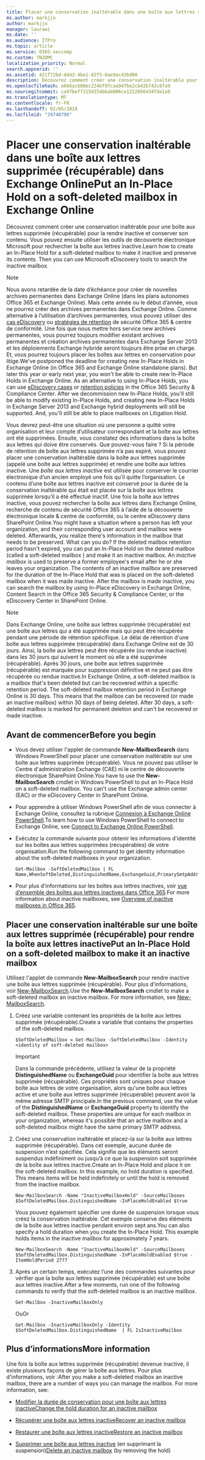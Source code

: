 ```yaml
---
title: Placer une conservation inaltérable dans une boîte aux lettres supprimée (récupérable) dans Exchange Online
ms.author: markjjo
author: markjjo
manager: laurawi
ms.date: ''
ms.audience: ITPro
ms.topic: article
ms.service: O365-seccomp
ms.custom: TN2DMC
localization_priority: Normal
search.appverid: ''
ms.assetid: 421f72bd-dd43-4be1-82f5-0ae9ac43bd00
description: Découvrez comment créer une conservation inaltérable pour une boîte aux lettres supprimée (récupérable) pour la rendre inactive et conserver son contenu. Vous pouvez ensuite utiliser les outils de découverte électronique Microsoft pour rechercher la boîte aux lettres inactive.
ms.openlocfilehash: e666ac608ec224bf97caa947be2cb42b742c6fa9
ms.sourcegitcommit: ca97beff215d154b6ab006ce1222056434fde1a9
ms.translationtype: MT
ms.contentlocale: fr-FR
ms.lasthandoff: 02/05/2019
ms.locfileid: "29740796"
---
```

# <a name="put-an-in-place-hold-on-a-soft-deleted-mailbox-in-exchange-online"></a><span data-ttu-id="7fd40-104">Placer une conservation inaltérable dans une boîte aux lettres supprimée (récupérable) dans Exchange Online</span><span class="sxs-lookup"><span data-stu-id="7fd40-104">Put an In-Place Hold on a soft-deleted mailbox in Exchange Online</span></span>

<span data-ttu-id="7fd40-p102">Découvrez comment créer une conservation inaltérable pour une boîte aux lettres supprimée (récupérable) pour la rendre inactive et conserver son contenu. Vous pouvez ensuite utiliser les outils de découverte électronique Microsoft pour rechercher la boîte aux lettres inactive.</span><span class="sxs-lookup"><span data-stu-id="7fd40-p102">Learn how to create an In-Place Hold for a soft-deleted mailbox to make it inactive and preserve its contents. Then you can use Microsoft eDiscovery tools to search the inactive mailbox.</span></span>
  
> [!NOTE]
> <span data-ttu-id="7fd40-p103">Nous avons retardée de la date d’échéance pour créer de nouvelles archives permanentes dans Exchange Online (dans les plans autonomes Office 365 et Exchange Online). Mais cette année ou le début d’année, vous ne pourrez créer des archives permanentes dans Exchange Online. Comme alternative à l’utilisation d’archives permanentes, vous pouvez utiliser des [cas eDiscovery](https://go.microsoft.com/fwlink/?linkid=780738) ou [stratégies de rétention](https://go.microsoft.com/fwlink/?linkid=827811) de sécurité Office 365 &amp; centre de conformité. Une fois que nous mettre hors service new archives permanentes, vous pourrez toujours modifier existant archives permanentes et création archives permanentes dans Exchange Server 2013 et les déploiements Exchange hybride seront toujours être prise en charge. Et, vous pourrez toujours placer les boîtes aux lettres en conservation pour litige.</span><span class="sxs-lookup"><span data-stu-id="7fd40-p103">We've postponed the deadline for creating new In-Place Holds in Exchange Online (in Office 365 and Exchange Online standalone plans). But later this year or early next year, you won't be able to create new In-Place Holds in Exchange Online. As an alternative to using In-Place Holds, you can use [eDiscovery cases](https://go.microsoft.com/fwlink/?linkid=780738) or [retention policies](https://go.microsoft.com/fwlink/?linkid=827811) in the Office 365 Security &amp; Compliance Center. After we decommission new In-Place Holds, you'll still be able to modify existing In-Place Holds, and creating new In-Place Holds in Exchange Server 2013 and Exchange hybrid deployments will still be supported. And, you'll still be able to place mailboxes on Litigation Hold.</span></span> 
  
<span data-ttu-id="7fd40-p104">Vous devrez peut-être une situation où une personne a quitté votre organisation et leur compte d’utilisateur correspondant et la boîte aux lettres ont été supprimées. Ensuite, vous constatez des informations dans la boîte aux lettres qui doive être conservés. Que pouvez-vous faire ? Si la période de rétention de boîte aux lettres supprimée n’a pas expiré, vous pouvez placer une conservation inaltérable dans la boîte aux lettres supprimée (appelé une boîte aux lettres supprimée) et rendre une boîte aux lettres inactive. Une *boîte aux lettres inactive* est utilisée pour conserver le courrier électronique d’un ancien employé une fois qu’il quitte l’organisation. Le contenu d’une boîte aux lettres inactive est conservé pour la durée de la conservation inaltérable qui était est placée sur la boîte aux lettres supprimée lorsqu’il a été effectué inactif. Une fois la boîte aux lettres inactive, vous pouvez rechercher la boîte aux lettres dans Exchange Online, recherche de contenu de sécurité Office 365 à l’aide de la découverte électronique locale &amp; centre de conformité, ou le centre eDiscovery dans SharePoint Online.</span><span class="sxs-lookup"><span data-stu-id="7fd40-p104">You might have a situation where a person has left your organization, and their corresponding user account and mailbox were deleted. Afterwards, you realize there's information in the mailbox that needs to be preserved. What can you do? If the deleted mailbox retention period hasn't expired, you can put an In-Place Hold on the deleted mailbox (called a  soft-deleted mailbox ) and make it an inactive mailbox. An  *inactive mailbox*  is used to preserve a former employee's email after he or she leaves your organization. The contents of an inactive mailbox are preserved for the duration of the In-Place Hold that was is placed on the soft-deleted mailbox when it was made inactive. After the mailbox is made inactive, you can search the mailbox by using In-Place eDiscovery in Exchange Online, Content Search in the Office 365 Security &amp; Compliance Center, or the eDiscovery Center in SharePoint Online.</span></span> 
  
> [!NOTE]
> <span data-ttu-id="7fd40-p105">Dans Exchange Online, une boîte aux lettres supprimée (récupérable) est une boîte aux lettres qui a été supprimée mais qui peut être récupérée pendant une période de rétention spécifique. Le délai de rétention d'une boîte aux lettres supprimée (récupérable) dans Exchange Online est de 30 jours. Ainsi, la boîte aux lettres peut être récupérée (ou rendue inactive) dans les 30 jours qui suivent le moment où elle a été supprimée (récupérable). Après 30 jours, une boîte aux lettres supprimée (récupérable) est marquée pour suppression définitive et ne peut pas être récupérée ou rendue inactive.</span><span class="sxs-lookup"><span data-stu-id="7fd40-p105">In Exchange Online, a soft-deleted mailbox is a mailbox that's been deleted but can be recovered within a specific retention period. The soft-deleted mailbox retention period in Exchange Online is 30 days. This means that the mailbox can be recovered (or made an inactive mailbox) within 30 days of being deleted. After 30 days, a soft-deleted mailbox is marked for permanent deletion and can't be recovered or made inactive.</span></span> 
  
## <a name="before-you-begin"></a><span data-ttu-id="7fd40-123">Avant de commencer</span><span class="sxs-lookup"><span data-stu-id="7fd40-123">Before you begin</span></span>

- <span data-ttu-id="7fd40-p106">Vous devez utiliser l'applet de commande **New-MailboxSearch** dans Windows PowerShell pour placer une conservation inaltérable sur une boîte aux lettres supprimée (récupérable). Vous ne pouvez pas utiliser le Centre d'administration Exchange (CAE) ni le centre de découverte électronique SharePoint Online.</span><span class="sxs-lookup"><span data-stu-id="7fd40-p106">You have to use the **New-MailboxSearch** cmdlet in Windows PowerShell to put an In-Place Hold on a soft-deleted mailbox. You can't use the Exchange admin center (EAC) or the eDiscovery Center in SharePoint Online.</span></span> 
    
- <span data-ttu-id="7fd40-126">Pour apprendre à utiliser Windows PowerShell afin de vous connecter à Exchange Online, consultez la rubrique [Connexion à Exchange Online PowerShell](https://go.microsoft.com/fwlink/p/?linkid=396554).</span><span class="sxs-lookup"><span data-stu-id="7fd40-126">To learn how to use Windows PowerShell to connect to Exchange Online, see [Connect to Exchange Online PowerShell](https://go.microsoft.com/fwlink/p/?linkid=396554).</span></span>
    
- <span data-ttu-id="7fd40-127">Exécutez la commande suivante pour obtenir les informations d'identité sur les boîtes aux lettres supprimées (récupérables) de votre organisation.</span><span class="sxs-lookup"><span data-stu-id="7fd40-127">Run the following command to get identity information about the soft-deleted mailboxes in your organization.</span></span> 
    
  ```
  Get-Mailbox -SoftDeletedMailbox | FL Name,WhenSoftDeleted,DistinguishedName,ExchangeGuid,PrimarySmtpAddress
  ```

- <span data-ttu-id="7fd40-128">Pour plus d’informations sur les boîtes aux lettres inactives, voir [vue d’ensemble des boîtes aux lettres inactives dans Office 365](inactive-mailboxes-in-office-365.md).</span><span class="sxs-lookup"><span data-stu-id="7fd40-128">For more information about inactive mailboxes, see [Overview of inactive mailboxes in Office 365](inactive-mailboxes-in-office-365.md).</span></span>
    
## <a name="put-an-in-place-hold-on-a-soft-deleted-mailbox-to-make-it-an-inactive-mailbox"></a><span data-ttu-id="7fd40-129">Placer une conservation inaltérable sur une boîte aux lettres supprimée (récupérable) pour rendre la boîte aux lettres inactive</span><span class="sxs-lookup"><span data-stu-id="7fd40-129">Put an In-Place Hold on a soft-deleted mailbox to make it an inactive mailbox</span></span>

<span data-ttu-id="7fd40-p107">Utilisez l'applet de commande **New-MailboxSearch** pour rendre inactive une boîte aux lettres supprimée (récupérable). Pour plus d'informations, voir [New-MailboxSearch](http://technet.microsoft.com/library/74303b47-bb49-407c-a43b-590356eae35c.aspx).</span><span class="sxs-lookup"><span data-stu-id="7fd40-p107">Use the **New-MailboxSearch** cmdlet to make a soft-deleted mailbox an inactive mailbox. For more information, see [New-MailboxSearch](http://technet.microsoft.com/library/74303b47-bb49-407c-a43b-590356eae35c.aspx).</span></span>
  
1. <span data-ttu-id="7fd40-132">Créez une variable contenant les propriétés de la boîte aux lettres supprimée (récupérable).</span><span class="sxs-lookup"><span data-stu-id="7fd40-132">Create a variable that contains the properties of the soft-deleted mailbox.</span></span> 
    
   ```
   $SoftDeletedMailbox = Get-Mailbox -SoftDeletedMailbox -Identity <identity of soft-deleted mailbox>
   ```

    > [!IMPORTANT]
    > <span data-ttu-id="7fd40-p108">Dans la commande précédente, utilisez la valeur de la propriété **DistinguishedName** ou **ExchangeGuid** pour identifier la boîte aux lettres supprimée (récupérable). Ces propriétés sont uniques pour chaque boîte aux lettres de votre organisation, alors qu'une boîte aux lettres active et une boîte aux lettres supprimée (récupérable) peuvent avoir la même adresse SMTP principale.</span><span class="sxs-lookup"><span data-stu-id="7fd40-p108">In the previous command, use the value of the **DistinguishedName** or **ExchangeGuid** property to identify the soft-deleted mailbox. These properties are unique for each mailbox in your organization, whereas it's possible that an active mailbox and a soft-deleted mailbox might have the same primary SMTP address.</span></span> 
  
2. <span data-ttu-id="7fd40-p109">Créez une conservation inaltérable et placez-la sur la boîte aux lettres supprimée (récupérable). Dans cet exemple, aucune durée de suspension n’est spécifiée. Cela signifie que les éléments seront suspendus indéfiniment ou jusqu’à ce que la suspension soit supprimée de la boîte aux lettres inactive.</span><span class="sxs-lookup"><span data-stu-id="7fd40-p109">Create an In-Place Hold and place it on the soft-deleted mailbox. In this example, no hold duration is specified. This means items will be held indefinitely or until the hold is removed from the inactive mailbox.</span></span>
    
   ```
   New-MailboxSearch -Name "InactiveMailboxHold" -SourceMailboxes $SoftDeletedMailbox.DistinguishedName -InPlaceHoldEnabled $true
    ```
   <span data-ttu-id="7fd40-p110">Vous pouvez également spécifier une durée de suspension lorsque vous créez la conservation inaltérable. Cet exemple conserve des éléments de la boîte aux lettres inactive pendant environ sept ans.</span><span class="sxs-lookup"><span data-stu-id="7fd40-p110">You can also specify a hold duration when you create the In-Place Hold. This example holds items in the inactive mailbox for approximately 7 years.</span></span>
    
   ```
   New-MailboxSearch -Name "InactiveMailboxHold" -SourceMailboxes $SoftDeletedMailbox.DistinguishedName -InPlaceHoldEnabled $true -ItemHoldPeriod 2777
   ```

3. <span data-ttu-id="7fd40-140">Après un certain temps, exécutez l’une des commandes suivantes pour vérifier que la boîte aux lettres supprimée (récupérable) est une boîte aux lettres inactive.</span><span class="sxs-lookup"><span data-stu-id="7fd40-140">After a few moments, run one of the following commands to verify that the soft-deleted mailbox is an inactive mailbox.</span></span>
    
   ```
   Get-Mailbox -InactiveMailboxOnly
   ```

    <span data-ttu-id="7fd40-141">Ou</span><span class="sxs-lookup"><span data-stu-id="7fd40-141">Or</span></span>
    
   ```
   Get-Mailbox -InactiveMailboxOnly -Identity $SoftDeletedMailbox.DistinguishedName  | FL IsInactiveMailbox
   ```

## <a name="more-information"></a><span data-ttu-id="7fd40-142">Plus d’informations</span><span class="sxs-lookup"><span data-stu-id="7fd40-142">More information</span></span>

<span data-ttu-id="7fd40-p111">Une fois la boîte aux lettres supprimée (récupérable) devenue inactive, il existe plusieurs façons de gérer la boîte aux lettres. Pour plus d'informations, voir :</span><span class="sxs-lookup"><span data-stu-id="7fd40-p111">After you make a soft-deleted mailbox an inactive mailbox, there are a number of ways you can manage the mailbox. For more information, see:</span></span>
  
- [<span data-ttu-id="7fd40-145">Modifier la durée de conservation pour une boîte aux lettres inactive</span><span class="sxs-lookup"><span data-stu-id="7fd40-145">Change the hold duration for an inactive mailbox</span></span>](change-the-hold-duration-for-an-inactive-mailbox.md)
    
- [<span data-ttu-id="7fd40-146">Récupérer une boîte aux lettres inactive</span><span class="sxs-lookup"><span data-stu-id="7fd40-146">Recover an inactive mailbox</span></span>](recover-an-inactive-mailbox.md)
    
- [<span data-ttu-id="7fd40-147">Restaurer une boîte aux lettres inactive</span><span class="sxs-lookup"><span data-stu-id="7fd40-147">Restore an inactive mailbox</span></span>](restore-an-inactive-mailbox.md)
    
- <span data-ttu-id="7fd40-148">[Supprimer une boîte aux lettres inactive](delete-an-inactive-mailbox.md) (en supprimant la suspension)</span><span class="sxs-lookup"><span data-stu-id="7fd40-148">[Delete an inactive mailbox](delete-an-inactive-mailbox.md) (by removing the hold)</span></span>
